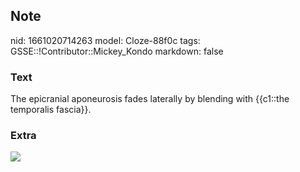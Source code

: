 ## Note
nid: 1661020714263
model: Cloze-88f0c
tags: GSSE::!Contributor::Mickey_Kondo
markdown: false

### Text
The epicranial aponeurosis fades laterally by blending with {{c1::the temporalis fascia}}.

### Extra
<img src= 
"the-muscles-of-the-human-head-used-in-facial-expression-BCE7D0.jpg">
